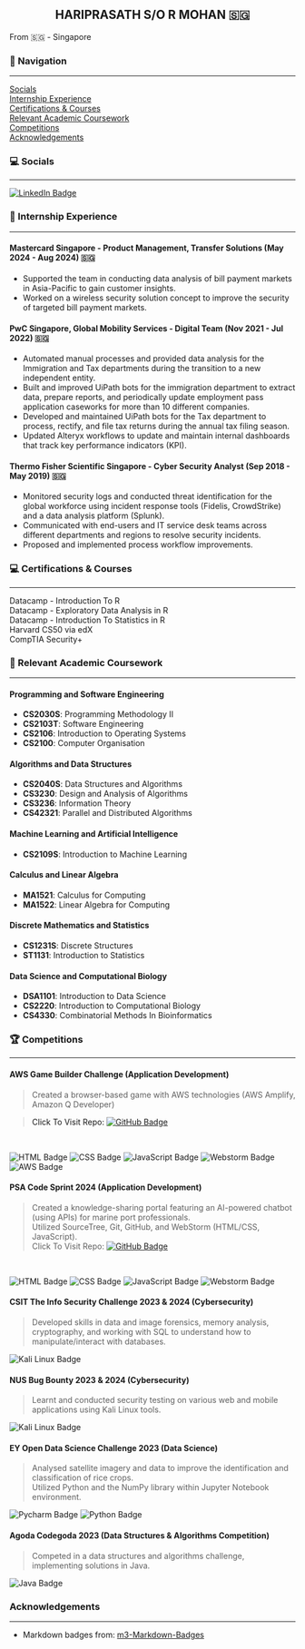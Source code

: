 <h2 align="center">HARIPRASATH S/O R MOHAN 🇸🇬</h2>

From 🇸🇬 - Singapore <br>

### 📖 Navigation
<hr>

[Socials](#-socials) <br>
[Internship Experience](#-internship-experience) <br>
[Certifications & Courses](#-certifications--courses) <br>
[Relevant Academic Coursework](#-relevant-academic-coursework) <br>
[Competitions](#-competitions) <br>
[Acknowledgements](#acknowledgements) <br>

### 💻 Socials
<hr>

[<img src="https://ziadoua.github.io/m3-Markdown-Badges/badges/LinkedIn/linkedin3.svg" alt="LinkedIn Badge">](https://www.linkedin.com/in/hariprasathmohan)

### 🏢 Internship Experience
<hr>

#### Mastercard Singapore - Product Management, Transfer Solutions (May 2024 - Aug 2024) 🇸🇬
- Supported the team in conducting data analysis of bill payment markets in Asia-Pacific to gain customer insights.
- Worked on a wireless security solution concept to improve the security of targeted bill payment markets.

#### PwC Singapore, Global Mobility Services - Digital Team (Nov 2021 - Jul 2022) 🇸🇬
- Automated manual processes and provided data analysis for the Immigration and Tax departments during the transition to a new independent entity.
- Built and improved UiPath bots for the immigration department to extract data, prepare reports, and periodically update employment pass application caseworks for more than 10 different companies.
- Developed and maintained UiPath bots for the Tax department to process, rectify, and file tax returns during the annual tax filing season.
- Updated Alteryx workflows to update and maintain internal dashboards that track key performance indicators (KPI).

#### Thermo Fisher Scientific Singapore - Cyber Security Analyst (Sep 2018 - May 2019) 🇸🇬
- Monitored security logs and conducted threat identification for the global workforce using incident response tools (Fidelis, CrowdStrike) and a data analysis platform (Splunk).
- Communicated with end-users and IT service desk teams across different departments and regions to resolve security incidents.
- Proposed and implemented process workflow improvements.

### 💻 Certifications & Courses
<hr>

<p>
  <a>Datacamp - Introduction To R</a><br>
  <a>Datacamp - Exploratory Data Analysis in R</a><br>
  <a>Datacamp - Introduction To Statistics in R</a><br>
  <a>Harvard CS50 via edX</a><br>
  <a>CompTIA Security+
</p>

### 📓 Relevant Academic Coursework
<hr>

#### Programming and Software Engineering
- **CS2030S**: Programming Methodology II
- **CS2103T**: Software Engineering
- **CS2106**: Introduction to Operating Systems
- **CS2100**: Computer Organisation

#### Algorithms and Data Structures
- **CS2040S**: Data Structures and Algorithms
- **CS3230**: Design and Analysis of Algorithms
- **CS3236**: Information Theory
- **CS42321**: Parallel and Distributed Algorithms 

#### Machine Learning and Artificial Intelligence
- **CS2109S**: Introduction to Machine Learning 

#### Calculus and Linear Algebra
- **MA1521**: Calculus for Computing
- **MA1522**: Linear Algebra for Computing

#### Discrete Mathematics and Statistics
- **CS1231S**: Discrete Structures
- **ST1131**: Introduction to Statistics 

#### Data Science and Computational Biology
- **DSA1101**: Introduction to Data Science 
- **CS2220**: Introduction to Computational Biology
- **CS4330**: Combinatorial Methods In Bioinformatics

### 🏆 Competitions
<hr>

#### AWS Game Builder Challenge (Application Development)
> Created a browser-based game with AWS technologies (AWS Amplify, Amazon Q Developer)

> Click To Visit Repo: [<img src="https://ziadoua.github.io/m3-Markdown-Badges/badges/Github/github1.svg" alt="GitHub Badge">](https://github.com/HM33-Alt/shape-cast)
<br>
<p>
  <img src="https://ziadoua.github.io/m3-Markdown-Badges/badges/HTML/html2.svg" alt="HTML Badge">
  <img src="https://ziadoua.github.io/m3-Markdown-Badges/badges/CSS/css1.svg" alt="CSS Badge">
  <img src="https://ziadoua.github.io/m3-Markdown-Badges/badges/Javascript/javascript3.svg" alt="JavaScript Badge">
  <img src="https://ziadoua.github.io/m3-Markdown-Badges/badges/Webstorm/webstorm3.svg" alt="Webstorm Badge">
  <img src="https://ziadoua.github.io/m3-Markdown-Badges/badges/AWS/aws1.svg" alt="AWS Badge">
</p>

#### PSA Code Sprint 2024 (Application Development)
> Created a knowledge-sharing portal featuring an AI-powered chatbot (using APIs) for marine port professionals. <br>
> Utilized SourceTree, Git, GitHub, and WebStorm (HTML/CSS, JavaScript). <br>
> Click To Visit Repo: [<img src="https://ziadoua.github.io/m3-Markdown-Badges/badges/Github/github1.svg" alt="GitHub Badge">](https://github.com/HM33-Alt/PSA-Mari-Mind)
<br>
<p>
  <img src="https://ziadoua.github.io/m3-Markdown-Badges/badges/HTML/html2.svg" alt="HTML Badge">
  <img src="https://ziadoua.github.io/m3-Markdown-Badges/badges/CSS/css1.svg" alt="CSS Badge">
  <img src="https://ziadoua.github.io/m3-Markdown-Badges/badges/Javascript/javascript3.svg" alt="JavaScript Badge">
  <img src="https://ziadoua.github.io/m3-Markdown-Badges/badges/Webstorm/webstorm3.svg" alt="Webstorm Badge">
</p>

#### CSIT The Info Security Challenge 2023 & 2024 (Cybersecurity)
> Developed skills in data and image forensics, memory analysis, cryptography, and working with SQL to understand how to manipulate/interact with databases.
<img src="https://ziadoua.github.io/m3-Markdown-Badges/badges/KaliLinux/kalilinux1.svg" alt="Kali Linux Badge">

#### NUS Bug Bounty 2023 & 2024 (Cybersecurity)
> Learnt and conducted security testing on various web and mobile applications using Kali Linux tools.
<img src="https://ziadoua.github.io/m3-Markdown-Badges/badges/KaliLinux/kalilinux2.svg" alt="Kali Linux Badge">

#### EY Open Data Science Challenge 2023 (Data Science)
> Analysed satellite imagery and data to improve the identification and classification of rice crops. <br>
> Utilized Python and the NumPy library within Jupyter Notebook environment.
<p>
  <img src="https://ziadoua.github.io/m3-Markdown-Badges/badges/Python/python3.svg" alt="Pycharm Badge">
  <img src="https://ziadoua.github.io/m3-Markdown-Badges/badges/PyCharm/pycharm2.svg" alt="Python Badge">
</p>

#### Agoda Codegoda 2023 (Data Structures & Algorithms Competition)
> Competed in a data structures and algorithms challenge, implementing solutions in Java.
<img src="https://ziadoua.github.io/m3-Markdown-Badges/badges/Java/java1.svg" alt="Java Badge">

### Acknowledgements
<hr>

- Markdown badges from: [m3-Markdown-Badges](https://github.com/ziadOUA/m3-Markdown-Badges)
